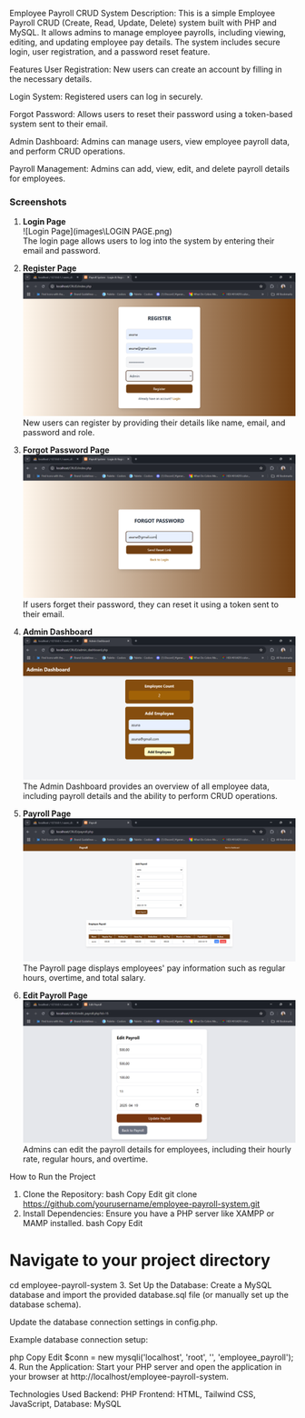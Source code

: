Employee Payroll CRUD System
Description: This is a simple Employee Payroll CRUD (Create, Read, Update, Delete) system built with PHP and MySQL. It allows admins to manage employee payrolls, including viewing, editing, and updating employee pay details. The system includes secure login, user registration, and a password reset feature.

Features
User Registration: New users can create an account by filling in the necessary details.

Login System: Registered users can log in securely.

Forgot Password: Allows users to reset their password using a token-based system sent to their email.

Admin Dashboard: Admins can manage users, view employee payroll data, and perform CRUD operations.

Payroll Management: Admins can add, view, edit, and delete payroll details for employees.

### Screenshots

1. **Login Page**  
    ![Login Page](images\LOGIN PAGE.png)  
    The login page allows users to log into the system by entering their email and password.

2. **Register Page**  
    ![Register Page](images\REGISTER.png)  
    New users can register by providing their details like name, email, and password and role.

3. **Forgot Password Page**  
    ![Forgot Password Page](images\FORGORPASSWORD.png)  
    If users forget their password, they can reset it using a token sent to their email.

4. **Admin Dashboard**  
    ![Admin Dashboard](images\ADMINDASHBOARD.png)  
    The Admin Dashboard provides an overview of all employee data, including payroll details and the ability to perform CRUD operations.

5. **Payroll Page**  
    ![Payroll Page](images\PAYROLL.png)  
    The Payroll page displays employees' pay information such as regular hours, overtime, and total salary.

6. **Edit Payroll Page**  
    ![Edit Payroll Page](images\UPDATEPAYROLL.png)  
    Admins can edit the payroll details for employees, including their hourly rate, regular hours, and overtime.


How to Run the Project
1. Clone the Repository:
bash
Copy
Edit
git clone https://github.com/yourusername/employee-payroll-system.git
2. Install Dependencies:
Ensure you have a PHP server like XAMPP or MAMP installed.
bash
Copy
Edit
# Navigate to your project directory
cd employee-payroll-system
3. Set Up the Database:
Create a MySQL database and import the provided database.sql file (or manually set up the database schema).

Update the database connection settings in config.php.

Example database connection setup:

php
Copy
Edit
$conn = new mysqli('localhost', 'root', '', 'employee_payroll');
4. Run the Application:
Start your PHP server and open the application in your browser at http://localhost/employee-payroll-system.

Technologies Used
Backend: PHP
Frontend: HTML, Tailwind CSS, JavaScript, 
Database: MySQL


